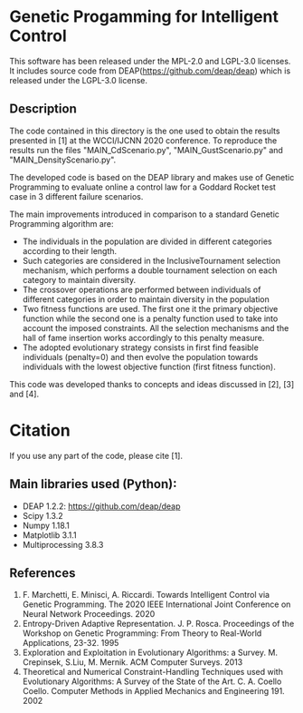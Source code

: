 # Genetic Progamming for Intelligent Control

This software has been released under the MPL-2.0 and LGPL-3.0 licenses. It includes source code from DEAP(https://github.com/deap/deap) which is released under the LGPL-3.0 license.

## Description
The code contained in this directory is the one used to obtain the results presented in [1] at the WCCI/IJCNN 2020 conference. To reproduce the results run the files "MAIN_CdScenario.py", "MAIN_GustScenario.py" and "MAIN_DensityScenario.py".

The developed code is based on the DEAP library and makes use of Genetic Programming to evaluate online a control law for a 
Goddard Rocket test case in 3 different failure scenarios.

The main improvements introduced in comparison to a standard Genetic Programming algorithm are:
* The individuals in the population are divided in different categories according to their length.
* Such categories are considered in the InclusiveTournament selection mechanism, which performs a double tournament selection on each category to maintain diversity.
* The crossover operations are performed between individuals of different categories in order to maintain diversity in the population
* Two fitness functions are used. The first one it the primary objective function while the second one is a penalty function used to take into account the imposed constraints. All the selection mechanisms and the hall of fame insertion works accordingly to this penalty measure.
* The adopted evolutionary strategy consists in first find feasible individuals (penalty=0) and then evolve the population towards individuals with the lowest objective function (first fitness function).

This code was developed thanks to concepts and ideas discussed in [2], [3] and [4].
  

# Citation
If you use any part of the code, please cite [1].


## Main libraries used (Python):
  * DEAP 1.2.2: https://github.com/deap/deap
  * Scipy 1.3.2
  * Numpy 1.18.1
  * Matplotlib 3.1.1
  * Multiprocessing 3.8.3

## References
1. F. Marchetti, E. Minisci, A. Riccardi. Towards Intelligent Control via Genetic Programming. The 2020 IEEE International Joint Conference on Neural Network Proceedings. 2020
2. Entropy-Driven Adaptive Representation. J. P. Rosca. Proceedings of the Workshop on Genetic Programming: From Theory to Real-World Applications, 23-32. 1995
3. Exploration and Exploitation in Evolutionary Algorithms: a Survey. M. Crepinsek, S.Liu, M. Mernik. ACM Computer Surveys. 2013
4. Theoretical and Numerical Constraint-Handling Techniques used with Evolutionary Algorithms: A Survey of the State of the Art. C. A. Coello Coello. Computer Methods in Applied Mechanics and Engineering 191. 2002
